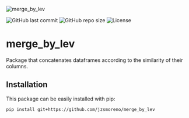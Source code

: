 ![merge_by_lev](https://raw.githubusercontent.com/jzsmoreno/merge_by_lev/main/merge_by_lev.png)

![GitHub last commit](https://img.shields.io/github/last-commit/jzsmoreno/merge_by_lev?style=for-the-badge)
![GitHub repo size](https://img.shields.io/github/repo-size/jzsmoreno/merge_by_lev?style=for-the-badge)
![License](https://img.shields.io/github/license/jzsmoreno/merge_by_lev?style=for-the-badge)

# merge_by_lev
Package that concatenates dataframes according to the similarity of their columns.

## Installation

This package can be easily installed with pip:
```bash
pip install git+https://github.com/jzsmoreno/merge_by_lev
```
